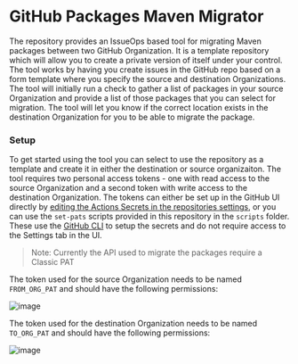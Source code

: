 # GitHub Packages Maven Migrator

The repository provides an IssueOps based tool for migrating Maven packages between two GitHub Organization.  It is a template repository which will allow you to create a private version of itself under your control.  The tool works by having you create issues in the GitHub repo based on a form template where you specify the source and destination Organizations.  The tool will initially run a check to gather a list of packages in your source Organization and provide a list of those packages that you can select for migration. The tool will let you know if the correct location exists in the destination Organization for you to be able to migrate the package.

### Setup

To get started using the tool you can select to use the repository as a template and create it in either the destination or source organizaiton.  The tool requires two personal access tokens - one with read access to the source Organization and a second token with write access to the destination Organization.  The tokens can either be set up in the GitHub UI directly by [editing the Actions Secrets in the repositories settings](../../settings/secrets/actions), or you can use the `set-pats` scripts provided in this repository in the `scripts` folder.  These use the [GitHub CLI](https://cli.github.com/) to setup the secrets and do not require access to the Settings tab in the UI.

> Note: Currently the API used to migrate the packages require a Classic PAT

The token used for the source Organization needs to be named `FROM_ORG_PAT` and should have the following permissions:

![image](https://github.com/thedave42-org/migrate-github-maven-packages/assets/50186003/e15aaad1-6a4b-4e52-a5b2-ad1d4dcf9cc6)

The token used for the destination Organization needs to be named `TO_ORG_PAT` and should have the following permissions:

![image](https://github.com/thedave42-org/migrate-github-maven-packages/assets/50186003/a4de7b03-5cb3-469d-b16c-f342b161dac3)


